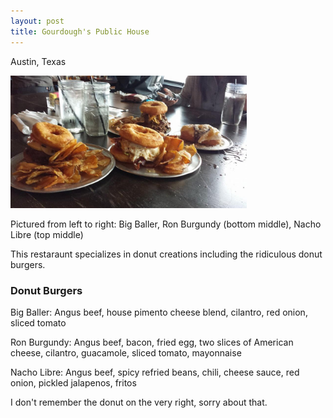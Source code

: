 ```yaml
---
layout: post
title: Gourdough's Public House
---
```


Austin, Texas

<img src="/food_pics/Gourdough's__Public_House_austin_donuts_Ron_Burgundy.jpg" alt="Gourdough's Public House" style="width:75%;text-align:center;margin: auto;">

Pictured from left to right: Big Baller, Ron Burgundy (bottom middle), Nacho Libre (top middle)

This restaraunt specializes in donut creations including the ridiculous donut burgers.

### Donut Burgers

Big Baller: Angus beef, house pimento cheese blend, cilantro, red onion, sliced tomato

Ron Burgundy: Angus beef, bacon, fried egg, two slices of American cheese, cilantro, guacamole, sliced tomato, mayonnaise

Nacho Libre: Angus beef, spicy refried beans, chili, cheese sauce, red onion, pickled jalapenos, fritos

I don't remember the donut on the very right, sorry about that.